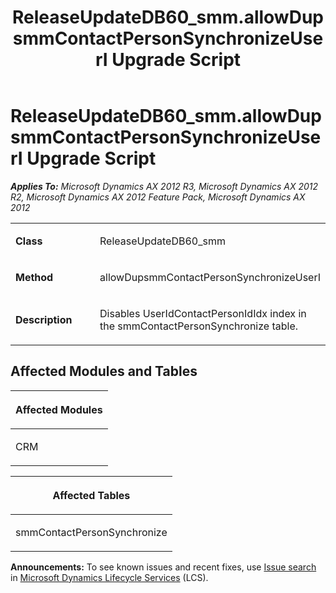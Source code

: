 ﻿---
title: ReleaseUpdateDB60_smm.allowDupsmmContactPersonSynchronizeUserI Upgrade Script
TOCTitle: ReleaseUpdateDB60_smm.allowDupsmmContactPersonSynchronizeUserI Upgrade Script
ms:assetid: 45f43e32-85f2-0364-200e-ea67741ca1f3
ms:mtpsurl: https://msdn.microsoft.com/en-us/library/JJ718947(v=AX.60)
ms:contentKeyID: 49707981
ms.date: 05/18/2015
mtps_version: v=AX.60
---

# ReleaseUpdateDB60\_smm.allowDupsmmContactPersonSynchronizeUserI Upgrade Script 


_**Applies To:** Microsoft Dynamics AX 2012 R3, Microsoft Dynamics AX 2012 R2, Microsoft Dynamics AX 2012 Feature Pack, Microsoft Dynamics AX 2012_

<table>
<colgroup>
<col style="width: 50%" />
<col style="width: 50%" />
</colgroup>
<tbody>
<tr class="odd">
<td><p><strong>Class</strong></p></td>
<td><p>ReleaseUpdateDB60_smm</p></td>
</tr>
<tr class="even">
<td><p><strong>Method</strong></p></td>
<td><p>allowDupsmmContactPersonSynchronizeUserI</p></td>
</tr>
<tr class="odd">
<td><p><strong>Description</strong></p></td>
<td><p>Disables UserIdContactPersonIdIdx index in the smmContactPersonSynchronize table.</p></td>
</tr>
</tbody>
</table>


## Affected Modules and Tables

<table>
<colgroup>
<col style="width: 100%" />
</colgroup>
<thead>
<tr class="header">
<th><p>Affected Modules</p></th>
</tr>
</thead>
<tbody>
<tr class="odd">
<td><p>CRM</p></td>
</tr>
</tbody>
</table>


<table>
<colgroup>
<col style="width: 100%" />
</colgroup>
<thead>
<tr class="header">
<th><p>Affected Tables</p></th>
</tr>
</thead>
<tbody>
<tr class="odd">
<td><p>smmContactPersonSynchronize</p></td>
</tr>
</tbody>
</table>

  
**Announcements:** To see known issues and recent fixes, use [Issue search](http://go.microsoft.com/fwlink/?linkid=389258) in [Microsoft Dynamics Lifecycle Services](http://go.microsoft.com/fwlink/?linkid=306505) (LCS).

